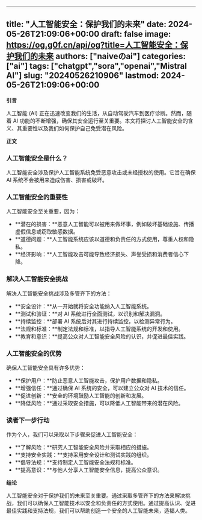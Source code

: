 
---
title: "人工智能安全：保护我们的未来"
date: 2024-05-26T21:09:06+00:00
draft: false
image: https://og.g0f.cn/api/og?title=人工智能安全：保护我们的未来
authors: ["naiveのai"]
categories: ["ai"]
tags: ["chatgpt","sora","openai","Mistral AI"]
slug: "20240526210906"
lastmod: 2024-05-26T21:09:06+00:00
---
**引言**

人工智能 (AI) 正在迅速改变我们的生活，从自动驾驶汽车到医疗诊断。然而，随着 AI 功能的不断增强，确保其安全运行至关重要。本文将探讨人工智能安全的含义、其重要性以及我们如何保护自己免受潜在风险。

**正文**

### 人工智能安全是什么？

人工智能安全涉及保护人工智能系统免受恶意攻击或未经授权的使用。它旨在确保 AI 系统不会被用来造成伤害、损害或破坏。

### 人工智能安全的重要性

人工智能安全至关重要，因为：

- **潜在的损害：**恶意人工智能可以被用来做坏事，例如破坏基础设施、传播虚假信息或窃取敏感数据。
- **道德问题：**人工智能系统应该以道德和负责任的方式使用，尊重人权和隐私。
- **经济影响：**人工智能攻击可能导致经济损失、声誉受损和消费者信心下降。

### 解决人工智能安全挑战

解决人工智能安全挑战涉及多管齐下的方法：

- **安全设计：**从一开始就将安全功能纳入人工智能系统。
- **测试和验证：**对 AI 系统进行全面测试，以识别和解决漏洞。
- **持续监控：**部署 AI 系统后对其进行持续监控，以检测异常行为。
- **法规和标准：**制定法规和标准，以指导人工智能系统的开发和使用。
- **教育和意识：**提高公众对人工智能安全风险的认识，并促进最佳实践。

### 人工智能安全的优势

确保人工智能安全具有许多优势：

- **保护用户：**防止恶意人工智能攻击，保护用户数据和隐私。
- **增强信任：**通过确保 AI 系统的安全，可以建立公众对 AI 技术的信任。
- **促进创新：**安全的环境鼓励人工智能的创新和发展。
- **降低风险：**通过采取安全措施，可以降低人工智能带来的潜在风险。

### 读者下一步行动

作为个人，我们可以采取以下步骤来促进人工智能安全：

- **了解风险：**研究人工智能安全风险并采取相应的措施。
- **支持安全实践：**支持采用安全设计和测试实践的组织。
- **倡导法规：**支持制定人工智能安全法规和标准。
- **提高意识：**与他人分享人工智能安全信息，提高公众意识。

**结论**

人工智能安全对于保护我们的未来至关重要。通过采取多管齐下的方法来解决挑战，我们可以确保人工智能技术以安全和负责任的方式使用。通过提高认识、促进最佳实践和支持法规，我们可以帮助创造一个安全的人工智能未来，造福人类。